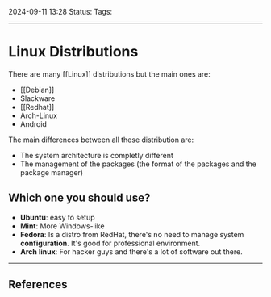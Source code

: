 2024-09-11 13:28
Status:
Tags:
___
# Linux Distributions

There are many [[Linux]] distributions but the main ones are:
- [[Debian]]
- Slackware
- [[Redhat]]
- Arch-Linux
- Android

The main differences between all these distribution are:
- The system architecture is completly different
- The management of the packages (the format of the packages and the package manager)

## Which one you should use?

- **Ubuntu**: easy to setup
- **Mint**: More Windows-like
- **Fedora**: Is a distro from RedHat, there's no need to manage system **configuration**. It's good for professional environment.
- **Arch linux**: For hacker guys and there's a lot of software out there.




___
## References
